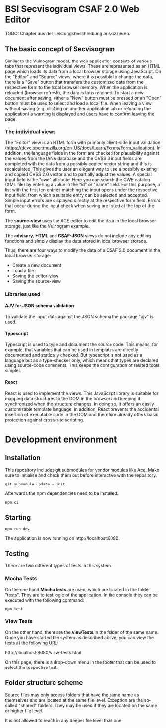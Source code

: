 # BSI Secvisogram CSAF 2.0 Web Editor

TODO: Chapter aus der Leistungsbeschreibung anskizzieren.

## The basic concept of Secvisogram

Similar to the Vulnogram model, the web application consists of various tabs that represent the individual views. These are represented as an HTML page which loads its data from a local browser storage using JavaScript.
On the "Editor" and "Source" views, where it is possible to change the data, there is a "Save" button that transfers the customized data from the respective form to the local browser memory. When the application is reloaded (browser refresh), the data is thus retained.
To start a new document after saving, either a "New" button must be pressed or an "Open" button must be used to select and load a local file.
When leaving a view without saving (e.g. clicking on another application tab or reloading the application) a warning is displayed and users have to confirm leaving the page.

### The individual views

The "Editor" view is an HTML form with primarily client-side input validation (https://developer.mozilla.org/en-US/docs/Learn/Forms/Form_validation). In addition, the language fields in the form are checked for plausibility against the values from the IANA database and the CVSS 3 input fields are completed with the data from a possibly copied vector string and this is recalculated. This gives the user an elegant way to use a possibly existing and copied CVSS 2.0 vector and to partially adjust the values.
A special input field is the "cwe" attribute. Here you can search the CWE catalog (XML file) by entering a value in the "id" or "name" field. For this purpose, a list with the first ten entries matching the input opens under the respective input field, from which a suitable entry can be selected and accepted.
Simple input errors are displayed directly at the respective form field. Errors that occur during the input check when saving are listed at the top of the form.

The **source-view** uses the ACE editor to edit the data in the local browser storage, just like the Vulnogram example.

The **advisory**, **HTML** and **CSAF-JSON** views do not include any editing functions and simply display the data stored in local browser storage.

Thus, there are four ways to modify the data of a CSAF 2.0 document in the local browser storage:

- Create a new document
- Load a file
- Saving the editor-view
- Saving the source-view

### Libraries used

#### AJV for JSON schema validation

To validate the input data against the JSON schema the package "ajv" is used.

#### Typescript

Typescript is used to type and document the source code. This means, for example, that variables that can be used in templates are directly documented and statically checked. But typescript is not used as a language but as a type-checker only, which means that types are declared using source-code comments. This keeps the configuration of related tools simpler.

#### React

React is used to implement the views. This JavaScript library is suitable for mapping data structures to the DOM in the browser and keeping it synchronized when the structure changes. In doing so, it offers an easily customizable template language. In addition, React prevents the accidental insertion of executable code in the DOM and therefore already offers basic protection against cross-site scripting.

# Development environment

## Installation

This repository includes git submodules for vendor modules like Ace. Make sure to initialise and check them out before interactive with the repository.

    git submodule update --init

Afterwards the npm dependencies need to be installed.

    npm ci

## Starting

    npm run dev

The application is now running on http://localhost:8080.

## Testing

There are two different types of tests in this system.

### Mocha Tests

On the one hand **Mocha tests** are used, which are located in the folder "tests". They are to test logic of the application. In the console they can be executed with the following command:

    npm test

### View Tests

On the other hand, there are the **viewTests** in the folder of the same name. Once you have started the system as described above, you can view the tests at the following URL:

http://localhost:8080/view-tests.html

On this page, there is a drop-down menu in the footer that can be used to select the respective test.

## Folder structure scheme

Source files may only access folders that have the same name as themselves and are located at the same file level. Exception are the so-called "shared" folders. They may be used if they are located on the same or higher file level.

It is not allowed to reach in any deeper file level than one.
